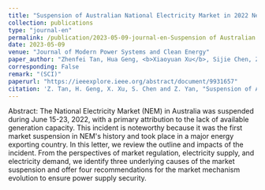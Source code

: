 ```yaml
---
title: "Suspension of Australian National Electricity Market in 2022 Necessitates Mechanism Evolution Ensuring Power Supply Security"
collection: publications
type: "journal-en"
permalink: /publication/2023-05-09-journal-en-Suspension of Australian National Electricity Market in 2022 Necessitates Mechanism Evolution Ensuring Power Supply Security
date: 2023-05-09
venue: "Journal of Modern Power Systems and Clean Energy"
paper_author: "Zhenfei Tan, Hua Geng, <b>Xiaoyuan Xu</b>, Sijie Chen, Zheng Yan"
corresponding: False
remark: "(SCI)"
paperurl: "https://ieeexplore.ieee.org/abstract/document/9931657"
citation: 'Z. Tan, H. Geng, X. Xu, S. Chen and Z. Yan, "Suspension of Australian National Electricity Market in 2022 Necessitates Mechanism Evolution Ensuring Power Supply Security," <i>Journal of Modern Power Systems and Clean Energy</i>, vol. 11, no. 2, pp. 674-679, 2023.'
---
```


Abstract:
The National Electricity Market (NEM) in Australia was suspended during June 15-23, 2022, with a primary attribution to the lack of available generation capacity. This incident is noteworthy because it was the first market suspension in NEM's history and took place in a major energy exporting country. In this letter, we review the outline and impacts of the incident. From the perspectives of market regulation, electricity supply, and electricity demand, we identify three underlying causes of the market suspension and offer four recommendations for the market mechanism evolution to ensure power supply security.